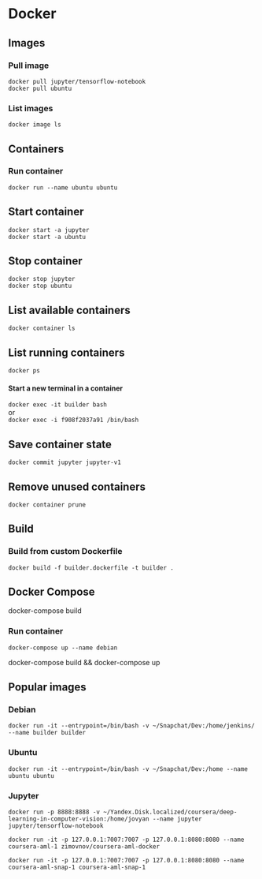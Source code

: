 # Docker

## Images

### Pull image
`docker pull jupyter/tensorflow-notebook`  
`docker pull ubuntu`

### List images
`docker image ls`

## Containers

### Run container
`docker run --name ubuntu ubuntu`

## Start container
`docker start -a jupyter`  
`docker start -a ubuntu`

## Stop container
`docker stop jupyter`  
`docker stop ubuntu`

## List available containers
`docker container ls`

## List running containers
`docker ps`

#### Start a new terminal in a container
`docker exec -it builder bash`  
or  
`docker exec -i f908f2037a91 /bin/bash`

## Save container state
`docker commit jupyter jupyter-v1`

## Remove unused containers
`docker container prune`

## Build

### Build from custom Dockerfile
`docker build -f builder.dockerfile -t builder .`

## Docker Compose

docker-compose build

### Run container
`docker-compose up --name debian`

docker-compose build && docker-compose up

## Popular images

### Debian
`docker run -it --entrypoint=/bin/bash -v ~/Snapchat/Dev:/home/jenkins/ --name builder builder`

### Ubuntu
`docker run -it --entrypoint=/bin/bash -v ~/Snapchat/Dev:/home --name ubuntu ubuntu`  

### Jupyter
`docker run -p 8888:8888 -v ~/Yandex.Disk.localized/coursera/deep-learning-in-computer-vision:/home/jovyan --name jupyter jupyter/tensorflow-notebook`

`docker run -it -p 127.0.0.1:7007:7007 -p 127.0.0.1:8080:8080 --name coursera-aml-1 zimovnov/coursera-aml-docker`

`docker run -it -p 127.0.0.1:7007:7007 -p 127.0.0.1:8080:8080 --name coursera-aml-snap-1 coursera-aml-snap-1`
